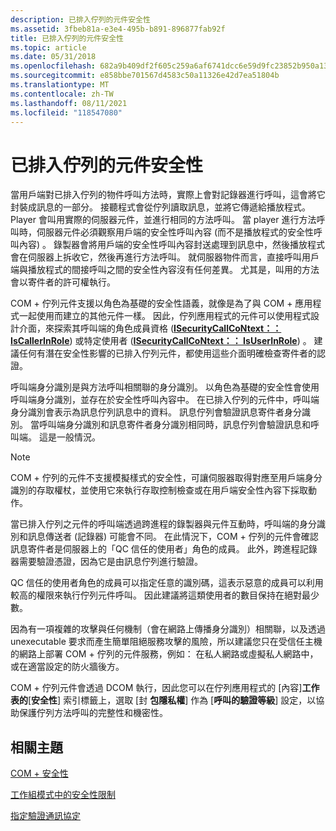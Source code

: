 ```yaml
---
description: 已排入佇列的元件安全性
ms.assetid: 3fbeb81a-e3e4-495b-b891-896877fab92f
title: 已排入佇列的元件安全性
ms.topic: article
ms.date: 05/31/2018
ms.openlocfilehash: 682a9b409df2f605c259a6af6741dcc6e59d9fc23852b950a13225b24386c010
ms.sourcegitcommit: e858bbe701567d4583c50a11326e42d7ea51804b
ms.translationtype: MT
ms.contentlocale: zh-TW
ms.lasthandoff: 08/11/2021
ms.locfileid: "118547080"
---
```

# <a name="queued-components-security"></a>已排入佇列的元件安全性

當用戶端對已排入佇列的物件呼叫方法時，實際上會對記錄器進行呼叫，這會將它封裝成訊息的一部分。 接聽程式會從佇列讀取訊息，並將它傳遞給播放程式。 Player 會叫用實際的伺服器元件，並進行相同的方法呼叫。 當 player 進行方法呼叫時，伺服器元件必須觀察用戶端的安全性呼叫內容 (而不是播放程式的安全性呼叫內容) 。 錄製器會將用戶端的安全性呼叫內容封送處理到訊息中，然後播放程式會在伺服器上拆收它，然後再進行方法呼叫。 就伺服器物件而言，直接呼叫用戶端與播放程式的間接呼叫之間的安全性內容沒有任何差異。 尤其是，叫用的方法會以寄件者的許可權執行。

COM + 佇列元件支援以角色為基礎的安全性語義，就像是為了與 COM + 應用程式一起使用而建立的其他元件一樣。 因此，佇列應用程式的元件可以使用程式設計介面，來探索其呼叫端的角色成員資格 ([**ISecurityCallCoNtext：： IsCallerInRole**](/windows/desktop/api/ComSvcs/nf-comsvcs-isecuritycallcontext-iscallerinrole)) 或特定使用者 ([**ISecurityCallCoNtext：： IsUserInRole**](/windows/desktop/api/ComSvcs/nf-comsvcs-isecuritycallcontext-isuserinrole)) 。 建議任何有潛在安全性影響的已排入佇列元件，都使用這些介面明確檢查寄件者的認證。

呼叫端身分識別是與方法呼叫相關聯的身分識別。 以角色為基礎的安全性會使用呼叫端身分識別，並存在於安全性呼叫內容中。 在已排入佇列的元件中，呼叫端身分識別會表示為訊息佇列訊息中的資料。 訊息佇列會驗證訊息寄件者身分識別。 當呼叫端身分識別和訊息寄件者身分識別相同時，訊息佇列會驗證訊息和呼叫端。 這是一般情況。

> [!Note]  
> COM + 佇列的元件不支援模擬樣式的安全性，可讓伺服器取得對應至用戶端身分識別的存取權杖，並使用它來執行存取控制檢查或在用戶端安全性內容下採取動作。

 

當已排入佇列之元件的呼叫端透過跨進程的錄製器與元件互動時，呼叫端的身分識別和訊息傳送者 (記錄器) 可能會不同。 在此情況下，COM + 佇列的元件會確認訊息寄件者是伺服器上的「QC 信任的使用者」角色的成員。 此外，跨進程記錄器需要驗證憑證，因為它是由訊息佇列進行驗證。

QC 信任的使用者角色的成員可以指定任意的識別碼，這表示惡意的成員可以利用較高的權限來執行佇列元件呼叫。 因此建議將這類使用者的數目保持在絕對最少數。

因為有一項複雜的攻擊與任何機制（會在網路上傳播身分識別）相關聯，以及透過 unexecutable 要求而產生簡單阻絕服務攻擊的風險，所以建議您只在受信任主機的網路上部署 COM + 佇列的元件服務，例如： 在私人網路或虛擬私人網路中，或在適當設定的防火牆後方。

COM + 佇列元件會透過 DCOM 執行，因此您可以在佇列應用程式的 [內容]**工作表的**[**安全性**] 索引標籤上，選取 [封 **包隱私權**] 作為 [**呼叫的驗證等級**] 設定，以協助保護佇列方法呼叫的完整性和機密性。

## <a name="related-topics"></a>相關主題

<dl> <dt>

[COM + 安全性](com--security.md)
</dt> <dt>

[工作組模式中的安全性限制](security-limitations-in-workgroup-mode.md)
</dt> <dt>

[指定驗證通訊協定](specifying-the-authentication-protocol.md)
</dt> </dl>

 

 



